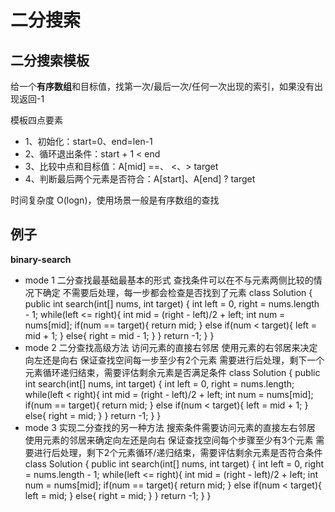 # 二分搜索
## 二分搜索模板
给一个**有序数组**和目标值，找第一次/最后一次/任何一次出现的索引，如果没有出现返回-1

模板四点要素

- 1、初始化：start=0、end=len-1
- 2、循环退出条件：start + 1 < end
- 3、比较中点和目标值：A[mid] ==、 <、> target
- 4、判断最后两个元素是否符合：A[start]、A[end] ? target

时间复杂度 O(logn)，使用场景一般是有序数组的查找

## 例子
**binary-search**
- mode 1
二分查找最基础最基本的形式
查找条件可以在不与元素两侧比较的情况下确定
不需要后处理，每一步都会检查是否找到了元素
class Solution {
    public int search(int[] nums, int target) {
        int left = 0, right = nums.length - 1;
        while(left <= right){
            int mid = (right - left)/2 + left;
            int num = nums[mid];
            if(num == target){
                return mid;
            }
            else if(num < target){
                left = mid + 1;
            }
            else{
                right = mid - 1;
            }
        }
        return -1;
    }
}
- mode 2
二分查找高级方法
访问元素的直接右邻居
使用元素的右邻居来决定向左还是向右
保证查找空间每一步至少有2个元素
需要进行后处理，剩下一个元素循环递归结束，需要评估剩余元素是否满足条件
class Solution {
    public int search(int[] nums, int target) {
        int left = 0, right = nums.length;
        while(left < right){
            int mid = (right - left)/2 + left;
            int num = nums[mid];
            if(num == target){
                return mid;
            }
            else if(num < target){
                left = mid + 1;
            }
            else{
                right = mid;
            }
        }
        return -1;
    }
}
- mode 3
实现二分查找的另一种方法
搜索条件需要访问元素的直接左右邻居
使用元素的邻居来确定向左还是向右
保证查找空间每个步骤至少有3个元素
需要进行后处理，剩下2个元素循环/递归结束，需要评估剩余元素是否符合条件
class Solution {
    public int search(int[] nums, int target) {
        int left = 0, right = nums.length - 1;
        while(left <= right){
            int mid = (right - left)/2 + left;
            int num = nums[mid];
            if(num == target){
                return mid;
            }
            else if(num < target){
                left = mid;
            }
            else{
                right = mid;
            }
        }
        return -1;
    }
}
